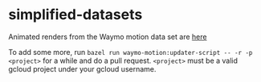 # simplified-datasets

Animated renders from the Waymo motion data set are [here](./waymo/data)

To add some more, run `bazel run waymo-motion:updater-script -- -r -p <project>` for a while and do a pull request.
`<project>` must be a valid gcloud project under your gcloud username.

